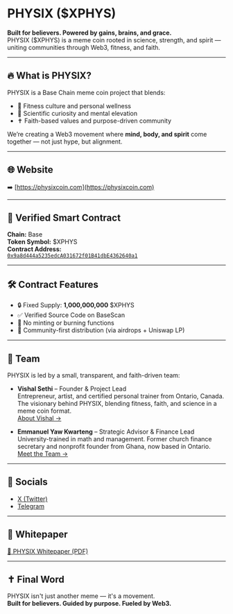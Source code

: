 # PHYSIX ($XPHYS)

**Built for believers. Powered by gains, brains, and grace.**  
PHYSIX ($XPHYS) is a meme coin rooted in science, strength, and spirit — uniting communities through Web3, fitness, and faith.

---

## 🔥 What is PHYSIX?

PHYSIX is a Base Chain meme coin project that blends:
- 💪 Fitness culture and personal wellness  
- 🧠 Scientific curiosity and mental elevation  
- ✝️ Faith-based values and purpose-driven community  

We’re creating a Web3 movement where **mind, body, and spirit** come together — not just hype, but alignment.

---

## 🌐 Website

➡️ [https://physixcoin.com](https://physixcoin.com)

---

## 📜 Verified Smart Contract

**Chain:** Base  
**Token Symbol:** $XPHYS  
**Contract Address:**  
[`0x9a8d444a5235edcA031672f01B41dbE4362640a1`](https://basescan.org/token/0x9a8d444a5235edcA031672f01B41dbE4362640a1)

---

## 🛠 Contract Features

- 🔒 Fixed Supply: **1,000,000,000** $XPHYS  
- ✅ Verified Source Code on BaseScan  
- 🚫 No minting or burning functions  
- 🤲 Community-first distribution (via airdrops + Uniswap LP)

---

## 👥 Team

PHYSIX is led by a small, transparent, and faith-driven team:

- **Vishal Sethi** – Founder & Project Lead  
  Entrepreneur, artist, and certified personal trainer from Ontario, Canada. The visionary behind PHYSIX, blending fitness, faith, and science in a meme coin format.  
  [About Vishal →](https://physixcoin.com/#about-founder)

- **Emmanuel Yaw Kwarteng** – Strategic Advisor & Finance Lead  
  University-trained in math and management. Former church finance secretary and nonprofit founder from Ghana, now based in Ontario.  
  [Meet the Team →](https://physixcoin.com/team.html)

---

## 📲 Socials

- [X (Twitter)](https://twitter.com/XPHYSofficial)  
- [Telegram](https://t.me/physixcoin)

---

## 📘 Whitepaper

[📄 PHYSIX Whitepaper (PDF)](https://github.com/physixdev/physixcoin/blob/main/PHYSIX-Whitepaper.pdf)

---

## ✝️ Final Word

PHYSIX isn't just another meme — it's a movement.  
**Built for believers. Guided by purpose. Fueled by Web3.**
